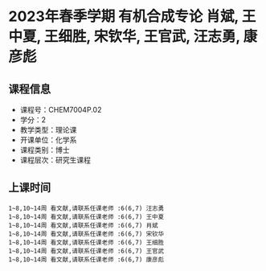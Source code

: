 # 2023年春季学期 有机合成专论 肖斌, 王中夏, 王细胜, 宋钦华, 王官武, 汪志勇, 康彦彪






## 课程信息

- 课程号：CHEM7004P.02
- 学分：2
- 教学类型：理论课
- 开课单位：化学系
- 课程类别：博士
- 课程层次：研究生课程

## 上课时间

```
1~8,10~14周 看文献,请联系任课老师 :6(6,7) 汪志勇
1~8,10~14周 看文献,请联系任课老师 :6(6,7) 王中夏
1~8,10~14周 看文献,请联系任课老师 :6(6,7) 肖斌
1~8,10~14周 看文献,请联系任课老师 :6(6,7) 宋钦华
1~8,10~14周 看文献,请联系任课老师 :6(6,7) 王细胜
1~8,10~14周 看文献,请联系任课老师 :6(6,7) 王官武
1~8,10~14周 看文献,请联系任课老师 :6(6,7) 康彦彪
```


